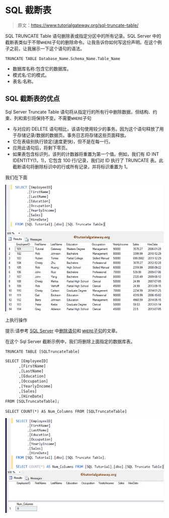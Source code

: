# SQL 截断表

> 原文：<https://www.tutorialgateway.org/sql-truncate-table/>

SQL TRUNCATE Table 语句删除表或指定分区中的所有记录。SQL Server 中的截断表类似于不带`WHERE`子句的删除命令。让我告诉你如何写这份声明。在这个例子之前，让我展示一下这个语句的语法。

```
TRUNCATE TABLE Database_Name.Schema_Name.Table_Name
```

*   数据库名称:包含它的数据库。
*   模式名:它的模式。
*   表名:名称。

## SQL 截断表的优点

Sql Server Truncate Table 语句将从指定行的所有行中删除数据，但结构、约束、列和索引将保持不变。不需要`WHERE`子句

*   与对应的 DELETE 语句相比，该语句使用较少的事务。因为这个语句释放了用于存储记录/数据的数据页。事务日志将存储这些页面释放。
*   它在表级别执行锁定(速度更快)，但不是在每一行。
*   应用此语句后，将剩下零页。
*   如果表包含标识列，该列的计数器将重置为第一个值。例如，我们有 ID INT IDENTITY(1，1)，它包含 100 行/记录，我们对 ID 执行了 TRUNCATE 表。此截断语句将删除标识中的行或所有记录，并将标识重置为 1。

我们在下面

![SQL Truncate Table Statement 1](img/5f1125feb3c0c54abb9448153a8b0723.png)

上执行操作

提示:请参考 [SQL Server](https://www.tutorialgateway.org/sql/) 中[删除语句](https://www.tutorialgateway.org/sql-delete-statement/)和 [`WHERE`子句](https://www.tutorialgateway.org/sql-where-clause/)的文章。

在这个 Sql Server 截断示例中，我们将删除上面指定的数据库表。

```
TRUNCATE TABLE [SQLTruncateTable]
```

```
SELECT [EmployeeID]
      ,[FirstName]
      ,[LastName]
      ,[Education]
      ,[Occupation]
      ,[YearlyIncome]
      ,[Sales]
      ,[HireDate]
FROM [SQLTruncateTable];

SELECT COUNT(*) AS Num_Columns FROM [SQLTruncateTable]
```

![SQL Truncate Table Statement 2](img/e27247d9e4fcf0ce1a0c68fb1b72ab2d.png)